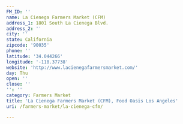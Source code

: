 ```yaml
---
FM_ID: ''
name: La Cienega Farmers Market (CFM)
address_1: 1801 South La Cienega Blvd.
address_2: ''
city: ''
state: California
zipcode: '90035'
phone: ''
latitude: '34.044266'
longitude: '-118.37738'
website: 'http://www.lacienegafarmersmarket.com/'
day: Thu
open: ''
close: ''
'': ''
category: Farmers Market
title: 'La Cienega Farmers Market (CFM), Food Oasis Los Angeles'
uri: /farmers-market/la-cienega-cfm/

---
```

